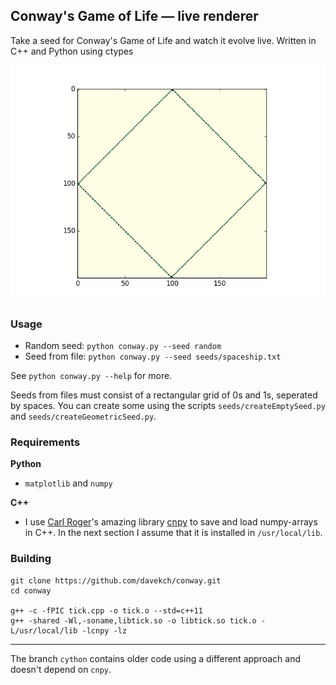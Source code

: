 ## Conway's Game of Life &mdash; live renderer

Take a seed for Conway's Game of Life and watch it evolve live.
Written in C++ and Python using ctypes

![live](life.gif)

### Usage
 - Random seed:
    `python conway.py --seed random`
 - Seed from file:
    `python conway.py --seed seeds/spaceship.txt`

See `python conway.py --help` for more.

Seeds from files must consist of a rectangular grid of 0s and 1s, seperated by spaces. You can create some using the scripts `seeds/createEmptySeed.py` and `seeds/createGeometricSeed.py`.

### Requirements
**Python**
 - `matplotlib` and `numpy`

**C++**
 - I use [Carl Roger](https://github.com/rogersce)'s amazing library [cnpy](https://github.com/rogersce/cnpy) to save and load numpy-arrays in C++. In the next section I assume that it is installed in `/usr/local/lib`.


 ### Building
```
git clone https://github.com/davekch/conway.git
cd conway

g++ -c -fPIC tick.cpp -o tick.o --std=c++11
g++ -shared -Wl,-soname,libtick.so -o libtick.so tick.o -L/usr/local/lib -lcnpy -lz
```

--------
The branch `cython` contains older code using a different approach and doesn't depend on `cnpy`.
